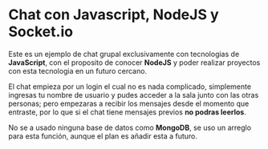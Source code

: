 # Chat con Javascript, NodeJS y Socket.io

Este es un ejemplo de chat grupal exclusivamente con tecnologias de **JavaScript**, 
con el proposito de conocer **NodeJS** y poder realizar proyectos con esta tecnologia
en un futuro cercano.

El chat empieza por un login el cual no es nada complicado, simplemente ingresas
tu nombre de usuario y pudes acceder a la sala junto con las otras personas; 
pero empezaras a recibir los mensajes desde el momento que entraste, por lo que
si el chat tiene mensajes previos **no podras leerlos**.

No se a usado ninguna base de datos como **MongoDB**, se uso un arreglo para esta
función, aunque el plan es añadir esta a futuro.
